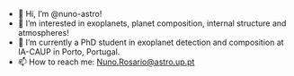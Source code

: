 - 👋 Hi, I’m @nuno-astro!
- 👀 I’m interested in exoplanets, planet composition, internal structure and atmospheres!
- 🌱 I’m currently a PhD student in exoplanet detection and composition at IA-CAUP in Porto, Portugal.
- 📫 How to reach me: Nuno.Rosario@astro.up.pt

<!---
nuno-astro/nuno-astro is a ✨ special ✨ repository because its `README.md` (this file) appears on your GitHub profile.
You can click the Preview link to take a look at your changes.
--->
